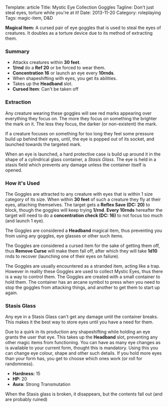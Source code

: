 Template: article
Title: Mystic Eye Collection Goggles
Tagline: Don't just steal eyes, torture while you're at it!
Date: 2013-11-20
Category: roleplaying
Tags: magic-item, D&D



**Magical Item:** A cursed pair of eye goggles that is used to steal the eyes of creatures. It doubles as a torture device due to its method of extracting them.


### Summary

 * Attacks creatures within **30 feet**.
 * **1/rnd** do a **Ref 20** or be forced to wear them.
 * **Concentration 16** or launch an eye every **10rnds**.
 * When shapeshifting with eyes, you get its abilities.
 * Takes up the **Headband** slot.
 * **Cursed Item**: Can't be taken off


### Extraction

Any creature wearing these goggles will see red marks appearing over everything they focus on. The more they focus on something the brighter the mark on it. The less they focus, the darker (or non-existent) the mark.

If a creature focuses on something for too long they feel some pressure build up behind their eyes, until, the eye is popped out of its socket, and launched towards the targeted mark.

When an eye is launched, a hard protective case is build up around it in the shape of a cylindrical glass container, a *Stasis Glass*. The eye is held in a stasis field which prevents any damage unless the container itself is opened.


### How it's Used

The Goggles are attracted to any creature with eyes that is within 1 size category of its size. When within **30 feet** of such a creature they fly at their eyes, attaching themselves. The target gets a **Reflex Save (DC: 20)** to block, though the goggles will keep trying **1/rnd**. **Every 10rnds** hereafter the target will need to do a **concentration check (DC: 16)** to not focus too much (and launch 1 eye).

The Goggles are considered a **Headband** magical item, thus preventing you from using any goggles, eye glasses or other such items.

The Goggles are considered a cursed item for the sake of getting them off, thus **Remove Curse** will make them fall off, after which they will take **1d10** rnds to recover (launching one of their eyes on failure).


The Goggles are usually encountered as a stranded item, acting like a trap. However in reality these Goggles are used to collect Mystic Eyes, thus there is a way to control them. The Goggles are created with a small container to hold them. The container has an arcane symbol to press when you need to stop the goggles from attacking things, and another to get them to start up again.


### Stasis Glass

Any eye in a Stasis Glass can't get any damage until the container breaks. This makes it the best way to store eyes until you have a need for them.

Due to a quirk in its production any shapeshifting while holding an eye grants the user that eye. This takes up the **Headband** slot, preventing any other magic items from functioning. You can have as many eye changes as is available to your current form, thought this is mandatory. Using this you can change eye colour, shape and other such details. If you hold more eyes than your form has, you get to choose which ones work (or roll for randomness).

* **Hardness:** 15
* **HP:** 20
* **Aura:** Strong Transmutation

When the Stasis glass is broken, it disappears, but the contents fall out (and are probably ruined)

